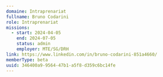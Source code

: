 ```yaml
---
domaine: Intraprenariat
fullname: Bruno Codarini
role: Intraprenariat
missions:
  - start: 2024-04-05
    end: 2024-07-05
    status: admin
    employer: MTE/SG/DRH
link: https://www.linkedin.com/in/bruno-codarini-851a4660/
memberType: beta
uuid: 346400a9-9564-47b1-a5f8-d359c6bc14fe
---
```

